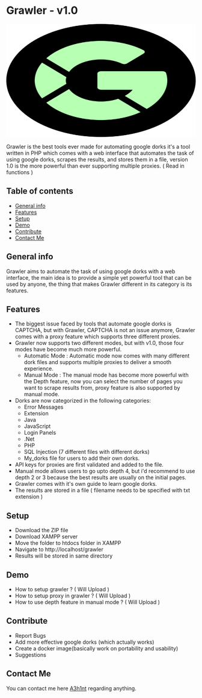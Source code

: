 # Grawler - v1.0

<p align="center">
  <img width="600" height="300" src="/images/grawler.png">
</p>


Grawler is the best tools ever made for automating google dorks it's a tool written in PHP which comes with a web interface that automates the task of using google dorks, scrapes the results, and stores them in a file, version 1.0 is the more powerful than ever supporting multiple proxies. ( Read in functions )

## Table of contents
* [General info](#general-info)
* [Features](#features)
* [Setup](#setup)
* [Demo](#demo)
* [Contribute](#contribute)
* [Contact Me](#Contact-me)


## General info 
Grawler aims to automate the task of using google dorks with a web interface, the main idea is to provide a simple yet powerful tool that can be used by anyone, the thing that makes Grawler different in its category is its features.
	
## Features
* The biggest issue faced by tools that automate google dorks is CAPTCHA, but with Grawler, CAPTCHA is not an issue anymore, Grawler comes with a proxy feature which supports three different proxies.
* Grawler now supports two different modes, but with v1.0, those four modes have become much more powerful.
    * Automatic Mode : Automatic mode now comes with many different dork files and supports multiple proxies to deliver a smooth experience.
    * Manual Mode : The manual mode has become more powerful with the Depth feature, now you can select the number of pages you want to scrape results from, proxy feature is also supported by manual mode.
* Dorks are now categorized in the following categories:
    * Error Messages
    * Extension
    * Java
    * JavaScript
    * Login Panels
    * .Net
    * PHP
    * SQL Injection (7 different files with different dorks)
    * My_dorks file for users to add their own dorks.
* API keys for proxies are first validated and added to the file.
* Manual mode allows users to go upto depth 4, but i'd recommend to use depth 2 or 3 because the best results are usually on the initial pages.
* Grawler comes with it's own guide to learn google dorks.
* The results are stored in a file ( filename needs to be specified with txt extension )

## Setup
* Download the ZIP file
* Download XAMPP server
* Move the folder to htdocs folder in XAMPP
* Navigate to http://localhost/grawler 
* Results will be stored in same directory

## Demo
* How to setup grawler ? ( Will Upload )
* How to setup proxy in grawler ? ( Will Upload ) 
* How to use depth feature in manual mode ? ( Will Upload )

## Contribute
* Report Bugs
* Add more effective google dorks (which actually works)
* Create a docker image(basically work on portability and usability)
* Suggestions

## Contact Me
You can contact me here [A3h1nt](https://twitter.com/A3h1nt) regarding anything.
